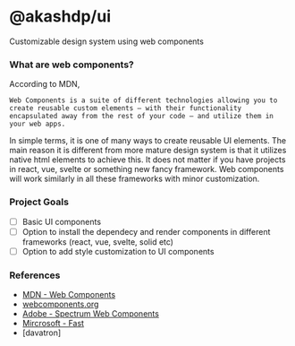 # @akashdp/ui

Customizable design system using web components

### What are web components?

According to MDN,

```
Web Components is a suite of different technologies allowing you to create reusable custom elements — with their functionality encapsulated away from the rest of your code — and utilize them in your web apps.
```

In simple terms, it is one of many ways to create reusable UI elements. The main reason it is different from more mature design system is that it utilizes native html elements to achieve this. It does not matter if you have projects in react, vue, svelte or something new fancy framework. Web components will work similarly in all these frameworks with minor customization.

### Project Goals

- [ ] Basic UI components
- [ ] Option to install the dependecy and render components in different frameworks (react, vue, svelte, solid etc)
- [ ] Option to add style customization to UI components

### References

- [MDN - Web Components](https://developer.mozilla.org/en-US/docs/Web/API/Web_components)
- [webcomponents.org](https://www.webcomponents.org/introduction)
- [Adobe - Spectrum Web Components](https://opensource.adobe.com/spectrum-web-components/registry-conflicts/)
- [Mircrosoft - Fast](https://github.com/microsoft/fast)
- [davatron]

